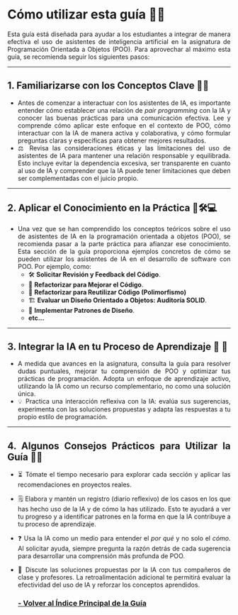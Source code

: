 <div style="text-align: justify;">

# Cómo utilizar esta guía 📘✅

Esta guía está diseñada para ayudar a los estudiantes a integrar de manera efectiva el uso de asistentes de inteligencia artificial en la asignatura de Programación Orientada a Objetos (POO). Para aprovechar al máximo esta guía, se recomienda seguir los siguientes pasos:

---

## 1. Familiarizarse con los Conceptos Clave 📖💡
- Antes de comenzar a interactuar con los asistentes de IA, es importante entender cómo establecer una relación de *pair programming* con la IA y conocer las buenas prácticas para una comunicación efectiva. Lee y comprende cómo aplicar este enfoque en el contexto de POO, cómo interactuar con la IA de manera activa y colaborativa, y cómo formular preguntas claras y específicas para obtener mejores resultados.
- ⚖️ Revisa las consideraciones éticas y las limitaciones del uso de asistentes de IA para mantener una relación responsable y equilibrada. Esto incluye evitar la dependencia excesiva, ser transparente en cuanto al uso de IA y comprender que la IA puede tener limitaciones que deben ser complementadas con el juicio propio.

---

## 2. Aplicar el Conocimiento en la Práctica 📖🛠️💻 
- Una vez que se han comprendido los conceptos teóricos sobre el uso de asistentes de IA en la programación orientada a objetos (POO), se recomienda pasar a la parte práctica para afianzar ese conocimiento. Esta sección de la guía proporciona ejemplos concretos de cómo se pueden utilizar los asistentes de IA en el desarrollo de software con POO. Por ejemplo, como:
  - 🛠️ **Solicitar Revisión y Feedback del Código**.
  - 🔄 **Refactorizar para Mejorar el Código**.
  - 🔁 **Refactorizar para Reutilizar Código (Polimorfismo)**
  - 🏗️ **Evaluar un Diseño Orientado a Objetos: Auditoría SOLID**.
  - 🧩 **Implementar  Patrones de Diseño**.
  - **etc...**

---

## 3. Integrar la IA en tu Proceso de Aprendizaje 🤖 📖
- A medida que avances en la asignatura, consulta la guía para resolver dudas puntuales, mejorar tu comprensión de POO y optimizar tus prácticas de programación. Adopta un enfoque de aprendizaje activo, utilizando la IA como un recurso complementario, no como una solución única.
- 💡 Practica una interacción reflexiva con la IA: evalúa sus sugerencias, experimenta con las soluciones propuestas y adapta las respuestas a tu propio estilo de programación.

---

## 4. Algunos Consejos Prácticos para Utilizar la Guía 📝🤖 
- ⏳ Tómate el tiempo necesario para explorar cada sección y aplicar las recomendaciones en proyectos reales.
- 🗒️ Elabora y mantén un registro (diario reflexivo) de los casos en los que has hecho uso de la IA y de cómo la has utilizado. Esto te ayudará a ver tu progreso y a identificar patrones en la forma en que la IA contribuye a tu proceso de aprendizaje.
- ❓ Usa la IA como un medio para entender el *por qué* y no solo el *cómo*. Al solicitar ayuda, siempre pregunta la razón detrás de cada sugerencia para desarrollar una comprensión más profunda de POO.
- 🤝 Discute las soluciones propuestas por la IA con tus compañeros de clase y profesores. La retroalimentación adicional te permitirá evaluar la efectividad del uso de IA y reforzar los conceptos aprendidos.

  ### [- Volver al Índice Principal de la Guía](/README.md)

</div>
